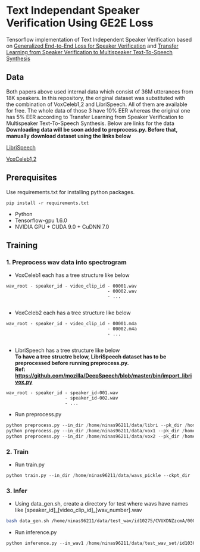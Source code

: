# Text Independant Speaker Verification Using GE2E Loss

Tensorflow implementation of Text Independent Speaker Verification based on [Generalized End-to-End Loss for Speaker Verification](https://arxiv.org/abs/1710.10467) and [Transfer Learning from Speaker Verification to Multispeaker Text-To-Speech Synthesis](https://arxiv.org/abs/1806.04558)


## Data
Both papers above used internal data which consist of
36M utterances from 18K speakers.
In this repository, the original dataset was substituted with the combination of VoxCeleb1,2 and LibriSpeech. All of them are available for free. 
The whole data of those 3 have 10% EER whereas the original one has 5% EER according to Transfer Learning from Speaker Verification to Multispeaker Text-To-Speech Synthesis. 
Below are links for the data </br>
**Downloading data will be soon added to preprocess.py. Before that, manually download dataset using the links below**

[LibriSpeech](http://www.openslr.org/12/)

[VoxCeleb1,2](http://www.robots.ox.ac.uk/~vgg/data/voxceleb/)

## Prerequisites
Use requirements.txt for installing python packages.

`
pip install -r requirements.txt
`

- Python
- Tensorflow-gpu 1.6.0
- NVIDIA GPU + CUDA 9.0 + CuDNN 7.0


## Training

### 1. Preprocess wav data into spectrogram


+ VoxCeleb1 each has a tree structure like below

```
wav_root - speaker_id - video_clip_id - 00001.wav
                                      - 00002.wav
                                      - ...
                                      
```
+ VoxCeleb2 each has a tree structure like below

```
wav_root - speaker_id - video_clip_id - 00001.m4a
                                      - 00002.m4a
                                      - ...
                                      
```
+ LibriSpeech has a tree structure like below </br>
**To have a tree structre below, LibriSpeech dataset has to be preprocessed before running preprocess.py. </br> Ref: https://github.com/mozilla/DeepSpeech/blob/master/bin/import_librivox.py**

```
wav_root - speaker_id - speaker_id-001.wav
                      - speaker_id-002.wav
                      - ...
```

+ Run preprocess.py


```python
python preprocess.py --in_dir /home/ninas96211/data/libri --pk_dir /home/ninas96211/data/libri_pickle --data_type libri
python preprocess.py --in_dir /home/ninas96211/data/vox1 --pk_dir /home/ninas96211/data/vox1_pickle --data_type vox1
python preprocess.py --in_dir /home/ninas96211/data/vox2 --pk_dir /home/ninas96211/data/vox2_pickle--data_type vox2
```

### 2. Train 

+ Run train.py

```python
python train.py --in_dir /home/ninas96211/data/wavs_pickle --ckpt_dir ./ckpt
```

### 3. Infer

+ Using data\_gen.sh, create a directory for test where wavs have names like [speaker\_id]\_[video\_clip\_id]\_[wav\_number].wav


```bash
bash data_gen.sh /home/ninas96211/data/test_wav/id10275/CVUXDNZzcmA/00002.wav ~/data/test_wav_set
```

+ Run inference.py

```python
python inference.py --in_wav1 /home/ninas96211/data/test_wav_set/id10309_pwfqGqgezH4_00004.wav --in_wav2 /home/ninas96211/data/test_wav_set/id10296_f_k09R8r_cA_00004.wav --ckpt_file ./ckpt/model.ckpt-35000
```